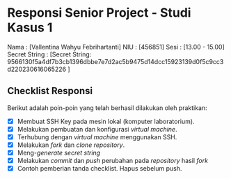 # Responsi Senior Project - Studi Kasus 1

Nama : [Vallentina Wahyu Febrihartanti]
NIU : [456851]
Sesi : [13.00 - 15.00]
Secret String : [Secret String: 9566130f5a4df7b3cb1396dbbe7e7d2ac5b9475d14dcc15923139d0f5c9cc3d220230616065226
]

## Checklist Responsi

Berikut adalah poin-poin yang telah berhasil dilakukan oleh praktikan:

- [x] Membuat SSH Key pada mesin lokal (komputer laboratorium).
- [x] Melakukan pembuatan dan konfigurasi _virtual machine_.
- [x] Terhubung dengan _virtual machine_ menggunakan SSH.
- [x] Melakukan _fork_ dan _clone_ _repository_.
- [x] Meng-_generate_ _secret string_
- [x] Melakukan _commit_ dan _push_ perubahan pada _repository_ hasil _fork_
- [x] Contoh pemberian tanda checklist. Hapus sebelum push.

